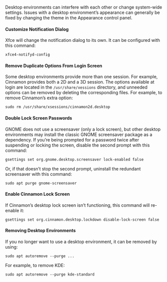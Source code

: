 Desktop environments can interfere with each other or change system-wide settings. Issues with a desktop environment’s appearance can generally be fixed by changing the theme in the Appearance control panel.

#### Customize Notification Dialog

Xfce will change the notification dialog to its own. It can be configured with this command:

```
xfce4-notifyd-config
```


#### Remove Duplicate Options From Login Screen

Some desktop environments provide more than one session. For example, Cinnamon provides both a 2D and a 3D session. The options available at login are located in the `/usr/share/xessions` directory, and unneeded options can be removed by deleting the corresponding files. For example, to remove Cinnamon’s extra option:

```
sudo rm /usr/share/xsessions/cinnamon2d.desktop
```


#### Double Lock Screen Passwords

GNOME does not use a screensaver (only a lock screen), but other desktop environments may install the classic GNOME screensaver package as a dependency. If you’re being prompted for a password twice after suspending or locking the screen, disable the second prompt with this command:

```
gsettings set org.gnome.desktop.screensaver lock-enabled false
```

Or, if that doesn’t stop the second prompt, uninstall the redundant screensaver with this command:

```
sudo apt purge gnome-screensaver
```

#### Enable Cinnamon Lock Screen

If Cinnamon’s desktop lock screen isn’t functioning, this command will re-enable it:

```
gsettings set org.cinnamon.desktop.lockdown disable-lock-screen false
```

#### Removing Desktop Environments

If you no longer want to use a desktop environment, it can be removed by using:

```
sudo apt autoremove --purge ...
```

For example, to remove KDE:

```
sudo apt autoremove --purge kde-standard
```